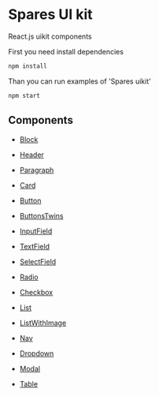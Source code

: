 # Spares UI kit

React.js uikit components

First you need install dependencies

```bash
npm install
```

Than you can run examples of 'Spares uikit'

```sh
npm start
```


## Components

- [Block](https://github.com/korchemkin/spares/tree/master/src/block)
- [Header](https://github.com/korchemkin/spares/tree/master/src/header)
- [Paragraph](https://github.com/korchemkin/spares/tree/master/src/paragraph)
- [Card](https://github.com/korchemkin/spares/tree/master/src/card)


- [Button](https://github.com/korchemkin/spares/tree/master/src/button)
- [ButtonsTwins](https://github.com/korchemkin/spares/tree/master/src/buttons_twins)


- [InputField](https://github.com/korchemkin/spares/tree/master/src/input_field)
- [TextField](https://github.com/korchemkin/spares/tree/master/src/text_field)
- [SelectField](https://github.com/korchemkin/spares/tree/master/src/select_field)
- [Radio](https://github.com/korchemkin/spares/tree/master/src/radio)
- [Checkbox](https://github.com/korchemkin/spares/tree/master/src/checkbox)


- [List](https://github.com/korchemkin/spares/tree/master/src/list)
- [ListWithImage](https://github.com/korchemkin/spares/tree/master/src/list_with_image)


- [Nav](https://github.com/korchemkin/spares/tree/master/src/nav)
- [Dropdown](https://github.com/korchemkin/spares/tree/master/src/dropdown)


- [Modal](https://github.com/korchemkin/spares/tree/master/src/modal)


- [Table](https://github.com/korchemkin/spares/tree/master/src/table)
